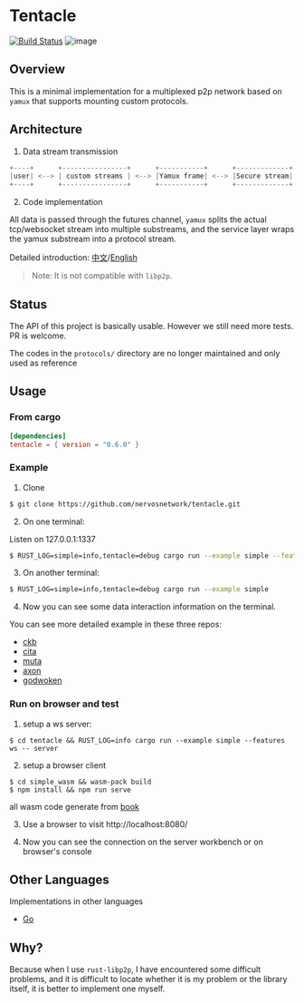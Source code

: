 # Tentacle

[![Build Status](https://github.com/nervosnetwork/tentacle/actions/workflows/ci.yaml/badge.svg?branch=master)](https://github.com/nervosnetwork/tentacle/actions/workflows/ci.yaml/badge.svg?branch=master)
![image](https://img.shields.io/badge/rustc-1.81.0-blue.svg)

## Overview

This is a minimal implementation for a multiplexed p2p network based on `yamux` that supports mounting custom protocols.

## Architecture

1. Data stream transmission

```rust
+----+      +----------------+      +-----------+      +-------------+      +----------+      +------+
|user| <--> | custom streams | <--> |Yamux frame| <--> |Secure stream| <--> |TCP stream| <--> |remote|
+----+      +----------------+      +-----------+      +-------------+      +----------+      +------+
```

2. Code implementation

All data is passed through the futures channel, `yamux` splits the actual tcp/websocket stream into multiple substreams,
and the service layer wraps the yamux substream into a protocol stream.

Detailed introduction: [中文](./docs/introduction_zh.md)/[English](./docs/introduction_en.md)

> Note: It is not compatible with `libp2p`.

## Status

The API of this project is basically usable. However we still need more tests. PR is welcome.

The codes in the `protocols/` directory are no longer maintained and only used as reference

## Usage

### From cargo

```toml
[dependencies]
tentacle = { version = "0.6.0" }
```

### Example

1. Clone

```bash
$ git clone https://github.com/nervosnetwork/tentacle.git
```

2. On one terminal:

Listen on 127.0.0.1:1337
```bash
$ RUST_LOG=simple=info,tentacle=debug cargo run --example simple --features ws -- server
```

3. On another terminal:

```bash
$ RUST_LOG=simple=info,tentacle=debug cargo run --example simple
```

4. Now you can see some data interaction information on the terminal.

You can see more detailed example in these three repos:

- [ckb](https://github.com/nervosnetwork/ckb)
- [cita](https://github.com/cryptape/cita)
- [muta](https://github.com/nervosnetwork/muta)
- [axon](https://github.com/nervosnetwork/axon)
- [godwoken](https://github.com/nervosnetwork/godwoken)

### Run on browser and test

1. setup a ws server:
```
$ cd tentacle && RUST_LOG=info cargo run --example simple --features ws -- server
```

2. setup a browser client
```
$ cd simple_wasm && wasm-pack build
$ npm install && npm run serve
```

all wasm code generate from [book](https://rustwasm.github.io/docs/book/game-of-life/hello-world.html)

3. Use a browser to visit http://localhost:8080/

4. Now you can see the connection on the server workbench or on browser's console

## Other Languages

Implementations in other languages

- [Go](https://github.com/driftluo/tentacle-go)

## Why?

Because when I use `rust-libp2p`, I have encountered some difficult problems,
and it is difficult to locate whether it is my problem or the library itself,
it is better to implement one myself.
